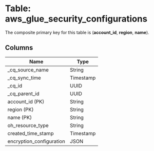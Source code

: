 # Table: aws_glue_security_configurations



The composite primary key for this table is (**account_id**, **region**, **name**).



## Columns
| Name          | Type          |
| ------------- | ------------- |
|_cq_source_name|String|
|_cq_sync_time|Timestamp|
|_cq_id|UUID|
|_cq_parent_id|UUID|
|account_id (PK)|String|
|region (PK)|String|
|name (PK)|String|
|oh_resource_type|String|
|created_time_stamp|Timestamp|
|encryption_configuration|JSON|
